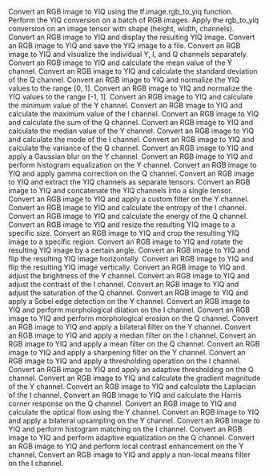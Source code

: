 Convert an RGB image to YIQ using the tf.image.rgb_to_yiq function.
Perform the YIQ conversion on a batch of RGB images.
Apply the rgb_to_yiq conversion on an image tensor with shape (height, width, channels).
Convert an RGB image to YIQ and display the resulting YIQ image.
Convert an RGB image to YIQ and save the YIQ image to a file.
Convert an RGB image to YIQ and visualize the individual Y, I, and Q channels separately.
Convert an RGB image to YIQ and calculate the mean value of the Y channel.
Convert an RGB image to YIQ and calculate the standard deviation of the Q channel.
Convert an RGB image to YIQ and normalize the YIQ values to the range [0, 1].
Convert an RGB image to YIQ and normalize the YIQ values to the range [-1, 1].
Convert an RGB image to YIQ and calculate the minimum value of the Y channel.
Convert an RGB image to YIQ and calculate the maximum value of the I channel.
Convert an RGB image to YIQ and calculate the sum of the Q channel.
Convert an RGB image to YIQ and calculate the median value of the Y channel.
Convert an RGB image to YIQ and calculate the mode of the I channel.
Convert an RGB image to YIQ and calculate the variance of the Q channel.
Convert an RGB image to YIQ and apply a Gaussian blur on the Y channel.
Convert an RGB image to YIQ and perform histogram equalization on the Y channel.
Convert an RGB image to YIQ and apply gamma correction on the Q channel.
Convert an RGB image to YIQ and extract the YIQ channels as separate tensors.
Convert an RGB image to YIQ and concatenate the YIQ channels into a single tensor.
Convert an RGB image to YIQ and apply a custom filter on the Y channel.
Convert an RGB image to YIQ and calculate the entropy of the I channel.
Convert an RGB image to YIQ and calculate the energy of the Q channel.
Convert an RGB image to YIQ and resize the resulting YIQ image to a specific size.
Convert an RGB image to YIQ and crop the resulting YIQ image to a specific region.
Convert an RGB image to YIQ and rotate the resulting YIQ image by a certain angle.
Convert an RGB image to YIQ and flip the resulting YIQ image horizontally.
Convert an RGB image to YIQ and flip the resulting YIQ image vertically.
Convert an RGB image to YIQ and adjust the brightness of the Y channel.
Convert an RGB image to YIQ and adjust the contrast of the I channel.
Convert an RGB image to YIQ and adjust the saturation of the Q channel.
Convert an RGB image to YIQ and apply a Sobel edge detection on the Y channel.
Convert an RGB image to YIQ and perform morphological dilation on the I channel.
Convert an RGB image to YIQ and perform morphological erosion on the Q channel.
Convert an RGB image to YIQ and apply a bilateral filter on the Y channel.
Convert an RGB image to YIQ and apply a median filter on the I channel.
Convert an RGB image to YIQ and apply a mean filter on the Q channel.
Convert an RGB image to YIQ and apply a sharpening filter on the Y channel.
Convert an RGB image to YIQ and apply a thresholding operation on the I channel.
Convert an RGB image to YIQ and apply an adaptive thresholding on the Q channel.
Convert an RGB image to YIQ and calculate the gradient magnitude of the Y channel.
Convert an RGB image to YIQ and calculate the Laplacian of the I channel.
Convert an RGB image to YIQ and calculate the Harris corner response on the Q channel.
Convert an RGB image to YIQ and calculate the optical flow using the Y channel.
Convert an RGB image to YIQ and apply a bilateral upsampling on the Y channel.
Convert an RGB image to YIQ and perform histogram matching on the I channel.
Convert an RGB image to YIQ and perform adaptive equalization on the Q channel.
Convert an RGB image to YIQ and perform local contrast enhancement on the Y channel.
Convert an RGB image to YIQ and apply a non-local means filter on the I channel.